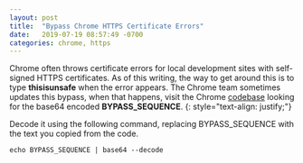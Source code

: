 ```yaml
---
layout: post
title:  "Bypass Chrome HTTPS Certificate Errors"
date:   2019-07-19 08:57:49 -0700
categories: chrome, https
---
```




Chrome often throws certificate errors for local development sites
with self-signed HTTPS certificates. As of this writing, the way
to get around this is to type **thisisunsafe** when the error appears. 
The Chrome team sometimes updates this bypass, when that happens,
visit the Chrome [codebase] looking for the base64 encoded **BYPASS_SEQUENCE**.
{: style="text-align: justify;"}

Decode it using the following command, replacing BYPASS_SEQUENCE with the text
you copied from the code.

~~~
echo BYPASS_SEQUENCE | base64 --decode
~~~






[codebase]: https://chromium.googlesource.com/chromium/src/+/master/components/security_interstitials/core/browser/resources/interstitial_large.js#19